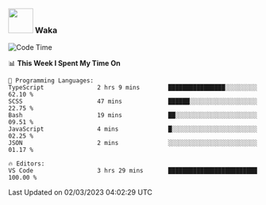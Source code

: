 ### <img src="https://media.giphy.com/media/VgCDAzcKvsR6OM0uWg/giphy.gif" width="50"> Waka

  <!--START_SECTION:waka-->
![Code Time](http://img.shields.io/badge/Code%20Time-1%2C294%20hrs%2012%20mins-blue)

📊 **This Week I Spent My Time On** 

```text
💬 Programming Languages: 
TypeScript               2 hrs 9 mins        ████████████████░░░░░░░░░   62.10 % 
SCSS                     47 mins             ██████░░░░░░░░░░░░░░░░░░░   22.75 % 
Bash                     19 mins             ██░░░░░░░░░░░░░░░░░░░░░░░   09.51 % 
JavaScript               4 mins              █░░░░░░░░░░░░░░░░░░░░░░░░   02.25 % 
JSON                     2 mins              ░░░░░░░░░░░░░░░░░░░░░░░░░   01.17 % 

🔥 Editors: 
VS Code                  3 hrs 29 mins       █████████████████████████   100.00 % 
```


 Last Updated on 02/03/2023 04:02:29 UTC
<!--END_SECTION:waka-->
